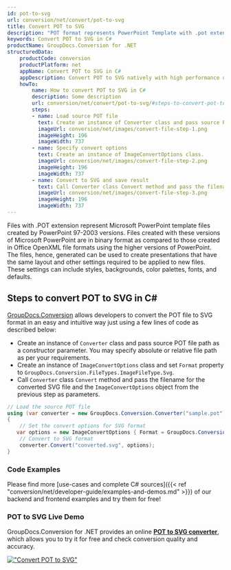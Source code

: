 ```yaml
---
id: pot-to-svg
url: conversion/net/convert/pot-to-svg
title: Convert POT to SVG
description: "POT format represents PowerPoint Template with .pot extension. Learn how to convert POT to SVG file programmatically in C# language using GroupDocs.Conversion for .NET library."
keywords: Convert POT to SVG in C#
productName: GroupDocs.Conversion for .NET
structuredData:
    productCode: conversion
    productPlatform: net
    appName: Convert POT to SVG in C#
    appDescription: Convert POT to SVG natively with high performance using C# language and server side GroupDocs.Conversion for .NET APIs, without the use of any software like Microsoft or Open Office.
    howTo:
        name: How to convert POT to SVG in C# 
        description: Some description
        url: conversion/net/convert/pot-to-svg/#steps-to-convert-pot-to-svg-in-c
        steps:
        - name: Load source POT file 
          text: Create an instance of Converter class and pass source POT file path as a constructor parameter. You may specify absolute or relative file path as per your requirements. 
          imageUrl: conversion/net/images/convert-file-step-1.png
          imageHeight: 196
          imageWidth: 737
        - name: Specify convert options 
          text: Create an instance of ImageConvertOptions class.
          imageUrl: conversion/net/images/convert-file-step-2.png
          imageHeight: 196
          imageWidth: 737
        - name: Convert to SVG and save result 
          text: Call Converter class Convert method and pass the filename for the converted HTML file and the ImageConvertOptions object from the previous step as parameters.
          imageUrl: conversion/net/images/convert-file-step-3.png
          imageHeight: 196
          imageWidth: 737
---
```


Files with .POT extension represent Microsoft PowerPoint template files created by PowerPoint 97-2003 versions. Files created with these versions of Microsoft PowerPoint are in binary format as compared to those created in Office OpenXML file formats using the higher versions of PowerPoint. The files, hence, generated can be used to create presentations that have the same layout and other settings required to be applied to new files. These settings can include styles, backgrounds, color palettes, fonts, and defaults.

## Steps to convert POT to SVG in C#

[GroupDocs.Conversion](https://products.groupdocs.com/conversion/net) allows developers to convert the POT file to SVG format in an easy and intuitive way just using a few lines of code as described below:

* Create an instance of `Converter` class and pass source POT file path as a constructor parameter. You may specify absolute or relative file path as per your requirements. 
* Create an instance of `ImageConvertOptions` class and set `Format` property to `GroupDocs.Conversion.FileTypes.ImageFileType.Svg`.
* Call `Converter` class `Convert` method and pass the filename for the converted SVG file and the `ImageConvertOptions` object from the previous step as parameters.

```csharp
// Load the source POT file
using (var converter = new GroupDocs.Conversion.Converter("sample.pot"))
{
    // Set the convert options for SVG format
   var options = new ImageConvertOptions { Format = GroupDocs.Conversion.FileTypes.ImageFileType.Svg };
    // Convert to SVG format
    converter.Convert("converted.svg", options);
}
```

### Code Examples

Please find more [use-cases and complete C# sources]({{< ref "conversion/net/developer-guide/examples-and-demos.md" >}}) of our backend and frontend examples and try them for free!

### POT to SVG Live Demo

GroupDocs.Conversion for .NET provides an online [**POT to SVG converter**](https://products.groupdocs.app/conversion/pot-to-svg), which allows you to try it for free and check conversion quality and accuracy.

[!["Convert POT to SVG"](conversion/net/images/convert-to-svg/convert-pot-to-svg.png)](https://products.groupdocs.app/conversion/pot-to-svg)